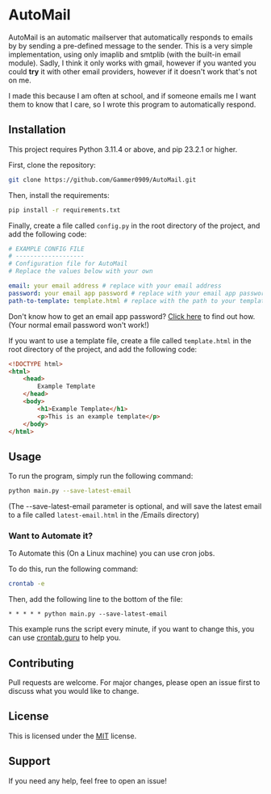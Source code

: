 # AutoMail

AutoMail is an automatic mailserver that automatically responds to emails by by sending a pre-defined message to the sender.
This is a very simple implementation, using only imaplib and smtplib (with the built-in email module).
Sadly, I think it only works with gmail, however if you wanted you could **try** it with other email providers, however if it doesn't work that's not on me.

I made this because I am often at school, and if someone emails me I want them to know that I care, so I wrote this program to automatically respond.

## Installation

This project requires Python 3.11.4 or above, and pip 23.2.1 or higher.

First, clone the repository:

```bash
git clone https://github.com/Gammer0909/AutoMail.git
```

Then, install the requirements:

```bash
pip install -r requirements.txt
```

Finally, create a file called `config.py` in the root directory of the project, and add the following code:

```yaml
# EXAMPLE CONFIG FILE
# -------------------
# Configuration file for AutoMail
# Replace the values below with your own

email: your email address # replace with your email address
password: your email app password # replace with your email app password 
path-to-template: template.html # replace with the path to your template file
```

Don't know how to get an email app password? [Click here](https://support.google.com/accounts/answer/185833?hl=en) to find out how. (Your normal email password won't work!)

If you want to use a template file, create a file called `template.html` in the root directory of the project, and add the following code:

```html
<!DOCTYPE html>
<html>
    <head>
        Example Template
    </head>
    <body>
        <h1>Example Template</h1>
        <p>This is an example template</p>
    </body>
</html>
```

## Usage

To run the program, simply run the following command:

```bash
python main.py --save-latest-email
```

(The --save-latest-email parameter is optional, and will save the latest email to a file called `latest-email.html` in the /Emails directory)

### Want to Automate it?

To Automate this (On a Linux machine) you can use cron jobs.

To do this, run the following command:

```bash
crontab -e
```

Then, add the following line to the bottom of the file:

```
* * * * * python main.py --save-latest-email
```

This example runs the script every minute, if you want to change this, you can use [crontab.guru](https://crontab.guru/) to help you.

## Contributing

Pull requests are welcome. For major changes, please open an issue first to discuss what you would like to change.

## License

This is licensed under the [MIT](https://choosealicense.com/licenses/mit/)
license.

## Support

If you need any help, feel free to open an issue!